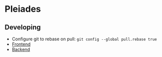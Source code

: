 # Pleiades

## Developing
- Configure git to rebase on pull: `git config --global pull.rebase true`
- [Frontend](frontend/README.md)
- [Backend](backend/README.md)
